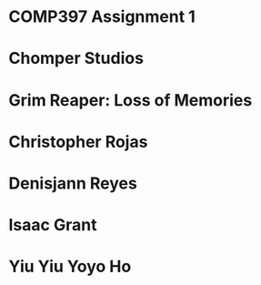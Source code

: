 # COMP397 Assignment 1

# Chomper Studios

# Grim Reaper: Loss of Memories

# Christopher Rojas
# Denisjann Reyes
# Isaac Grant
# Yiu Yiu Yoyo Ho

